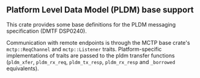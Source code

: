 Platform Level Data Model (PLDM) base support
---------------------------------------------

This crate provides some base definitions for the PLDM messaging specification
(DMTF DSP0240).

Communication with remote endpoints is through the MCTP base crate's
`mctp::ReqChannel` and `mctp::Listener` traits.
Platform-specific implementations of traits
are passed to the pldm transfer functions (`pldm_xfer`, `pldm_rx_req`,
`pldm_tx_resp`, `pldm_rx_resp` and `_borrowed` equivalents).
